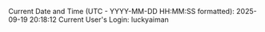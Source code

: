Current Date and Time (UTC - YYYY-MM-DD HH:MM:SS formatted): 2025-09-19 20:18:12
Current User's Login: luckyaiman
